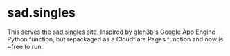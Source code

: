 # sad.singles

This serves the [sad.singles](https://sad.singles) site. Inspired by [glen3b](https://github.com/glen3b)'s Google App Engine Python function, but repackaged as a Cloudflare Pages function and now is ~free to run.
